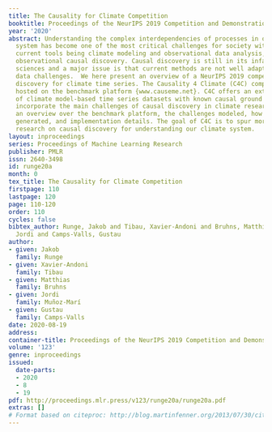 ```yaml
---
title: The Causality for Climate Competition
booktitle: Proceedings of the NeurIPS 2019 Competition and Demonstration Track
year: '2020'
abstract: Understanding the complex interdependencies of processes in our climate
  system has become one of the most critical challenges for society with our main
  current tools being climate modeling and observational data analysis, in particular
  observational causal discovery. Causal discovery is still in its infancy in Earth
  sciences and a major issue is that current methods are not well adapted to climate
  data challenges.  We here present an overview of a NeurIPS 2019 competition on causal
  discovery for climate time series. The Causality 4 Climate (C4C) competition was
  hosted on the benchmark platform {www.causeme.net}. C4C offers an extensive number
  of climate model-based time series datasets with known causal ground truth that
  incorporate the main challenges of causal discovery in climate research. We give
  an overview over the benchmark platform, the challenges modeled, how datasets were
  generated, and implementation details. The goal of C4C is to spur more focused methodological
  research on causal discovery for understanding our climate system.
layout: inproceedings
series: Proceedings of Machine Learning Research
publisher: PMLR
issn: 2640-3498
id: runge20a
month: 0
tex_title: The Causality for Climate Competition
firstpage: 110
lastpage: 120
page: 110-120
order: 110
cycles: false
bibtex_author: Runge, Jakob and Tibau, Xavier-Andoni and Bruhns, Matthias and Mu\~{n}oz-Mar\'{i},
  Jordi and Camps-Valls, Gustau
author:
- given: Jakob
  family: Runge
- given: Xavier-Andoni
  family: Tibau
- given: Matthias
  family: Bruhns
- given: Jordi
  family: Muñoz-Marí
- given: Gustau
  family: Camps-Valls
date: 2020-08-19
address: 
container-title: Proceedings of the NeurIPS 2019 Competition and Demonstration Track
volume: '123'
genre: inproceedings
issued:
  date-parts:
  - 2020
  - 8
  - 19
pdf: http://proceedings.mlr.press/v123/runge20a/runge20a.pdf
extras: []
# Format based on citeproc: http://blog.martinfenner.org/2013/07/30/citeproc-yaml-for-bibliographies/
---
```

